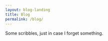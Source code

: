 ```yaml
---
layout: blog-landing
title: Blog
permalink: /blog/
---
```


Some scribbles, just in case I forget something.
